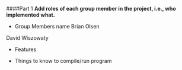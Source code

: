 ####Part 1
**Add roles of each group member in the project, i.e., who implemented what.**
* Group Members name
Brian Olsen

David Wiszowaty

* Features 

* Things to know to compile/run program

